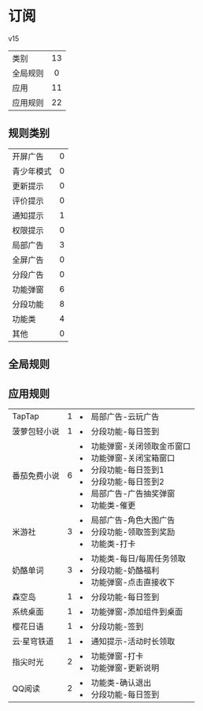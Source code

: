 # 订阅

v15

|||
| - |:-:|
|类别|13|
|全局规则|0|
|应用|11|
|应用规则|22|

## 规则类别

|||
| - |:-:|
|开屏广告|0|
|青少年模式|0|
|更新提示|0|
|评价提示|0|
|通知提示|1|
|权限提示|0|
|局部广告|3|
|全屏广告|0|
|分段广告|0|
|功能弹窗|6|
|分段功能|8|
|功能类|4|
|其他|0|

## 全局规则



## 应用规则

||||
| - |:-:|-|
|TapTap|1|<li>局部广告-云玩广告|
|菠萝包轻小说|1|<li>分段功能-每日签到|
|番茄免费小说|6|<li>功能弹窗-关闭领取金币窗口<li>功能弹窗-关闭宝箱窗口<li>分段功能-每日签到1<li>分段功能-每日签到2<li>局部广告-广告抽奖弹窗<li>功能类-催更|
|米游社|3|<li>局部广告-角色大图广告<li>分段功能-领取签到奖励<li>功能类-打卡|
|奶酪单词|3|<li>功能类-每日/每周任务领取<li>分段功能-奶酪福利<li>功能弹窗-点击直接收下|
|森空岛|1|<li>分段功能-每日签到|
|系统桌面|1|<li>功能弹窗-添加组件到桌面|
|樱花日语|1|<li>分段功能-签到|
|云·星穹铁道|1|<li>通知提示-活动时长领取|
|指尖时光|2|<li>功能弹窗-打卡<li>功能弹窗-更新说明|
|QQ阅读|2|<li>功能类-确认退出<li>分段功能-每日签到|

